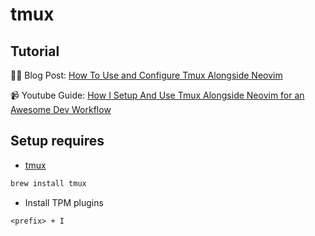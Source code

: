 # tmux

## Tutorial
✍🏼 Blog Post: [How To Use and Configure Tmux Alongside Neovim](https://josean.com/posts/tmux-setup)

📹 Youtube Guide: [How I Setup And Use Tmux Alongside Neovim for an Awesome Dev Workflow](https://youtu.be/U-omALWIBos)

## Setup requires
- [tmux](https://github.com/tmux/tmux/wiki)

```bash
brew install tmux
```

- Install TPM plugins
```
<prefix> + I
```
